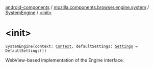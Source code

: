 [android-components](../../index.md) / [mozilla.components.browser.engine.system](../index.md) / [SystemEngine](index.md) / [&lt;init&gt;](./-init-.md)

# &lt;init&gt;

`SystemEngine(context: `[`Context`](https://developer.android.com/reference/android/content/Context.html)`, defaultSettings: `[`Settings`](../../mozilla.components.concept.engine/-settings/index.md)` = DefaultSettings())`

WebView-based implementation of the Engine interface.

